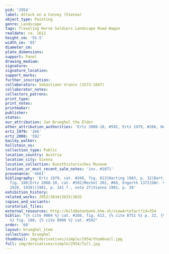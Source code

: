 ```yaml
---
pid: '2954'
label: Attack on a Convoy (Vienna)
object_type: Painting
genre: Landscape
tags: Traveling Horse Soldiers Landscape Road Wagon
realdate: ca. 1612
height_cm: '55.5'
width_cm: '85'
diameter_cm: 
plate_dimensions: 
support: Panel
drawing_medium: 
signature: 
signature_location: 
support_marks: 
further_inscription: 
collaborators: Sebastiaen Vrancx (1573-1647)
collaborator_notes: 
collectors_patrons: 
print_type: 
print_notes: 
printmaker: 
publisher: 
states: 
our_attribution: Jan Brueghel the Elder
other_attribution_authorities: 'Ertz 2008-10, #592, Ertz 1979, #266, Honig database'
ertz_1979: '266'
ertz_2008: '592'
bailey_walker: 
hollstein_no: 
collection_type: Public
location_country: Austria
location_city: Vienna
location_collection: Kunsthistorisches Museum
location_or_most_recent_sale_notes: 'inv. #1071'
provenance: '4661'
bibliography: 'Ertz 1979, cat. #266, fig. 613|Harting 1983, p. 32|Bartilla 1999/2000,
  fig. 180|Ertz 2008-10, cat. #592|Mechel 202, #68, Engerth 1373|GNr. 966 (cat. 1906,
  1928, 1938)|1981, p. 141 f., note 27|Vienna 1991, p. 38'
exhibition_history: 
related_works: 2952|3634|3633|3635
copies_and_variants: 
curatorial_files: 
external_resources: http://bilddatenbank.khm.at/viewArtefact?id=354
biblio: "{% cite 9004 %} cat. #266, fig. 613, {% cite 8751 %} p. 32, {% cite 9009
  %} fig. 180, {% cite 8900 %} cat. #592"
order: '68'
layout: brueghel_item
collection: brueghel
thumbnail: img/derivatives/simple/2954/thumbnail.jpg
full: img/derivatives/simple/2954/full.jpg
---
```

